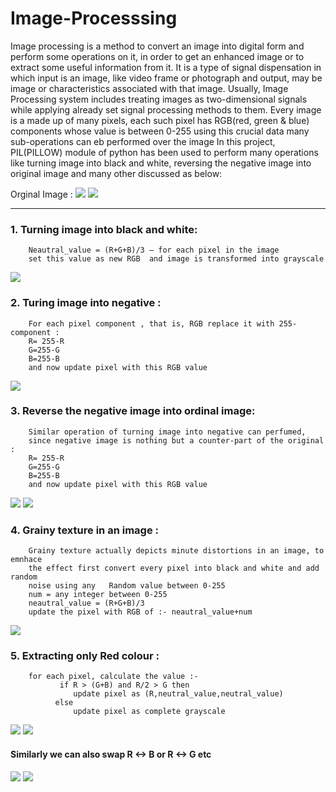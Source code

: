 # Image-Processsing
Image processing is a method to convert an image into digital form and perform some operations on it, in order to get an enhanced image or to extract some useful information from it. It is a type of signal dispensation in which input is an image, like video frame or photograph and output, may be image or characteristics associated with that image. Usually, Image Processing system includes treating images as two-dimensional signals while applying already set signal processing methods to them. Every image is a made up of many pixels, each such pixel has RGB(red, green & blue) components whose value is between 0-255 using this crucial data many sub-operations can eb performed over the image
In this project, PIL(PILLOW) module of python has been used to perform many operations like turning image into black and white, reversing the negative image into original image and many other discussed as below:

Orginal Image : ![](ImageProcessing/images/Kid.jpg)
![](ImageProcessing/images/red.jpg)
_______________________________________________________________________________________________________________________________________________________________________________
### 1.	Turning image into black and white:
        Neautral_value = (R+G+B)/3 – for each pixel in the image
        set this value as new RGB  and image is transformed into grayscale
![](ImageProcessing/images/BnW.jpg)

### 2.	Turing image into negative :
        For each pixel component , that is, RGB replace it with 255-component :
        R= 255-R
        G=255-G
        B=255-B
        and now update pixel with this RGB value
![](ImageProcessing/images/negative_kid.jpg)

### 3.	Reverse the negative image into ordinal image:
        Similar operation of turning image into negative can perfumed,
        since negative image is nothing but a counter-part of the original :
        R= 255-R
        G=255-G
        B=255-B
        and now update pixel with this RGB value
![](ImageProcessing/images/buddha.jfif)
![](ImageProcessing/images/negative_reverse.jpg)

### 4.	Grainy texture in an image :
        Grainy texture actually depicts minute distortions in an image, to emnhace
        the effect first convert every pixel into black and white and add random
        noise using any   Random value between 0-255
        num = any integer between 0-255
        neautral_value = (R+G+B)/3
        update the pixel with RGB of :- neautral_value+num
![](ImageProcessing/images/grainy_kid.jpg)


### 5.	Extracting only Red colour :
        for each pixel, calculate the value :-
               if R > (G+B) and R/2 > G then
                  update pixel as (R,neutral_value,neutral_value)
              else 
                  update pixel as complete grayscale
![](ImageProcessing/images/Only_Red_kid.jpg)
![](ImageProcessing/images/Only_Red.jpg)

#### Similarly we can also swap R <-> B or R <-> G etc
![](ImageProcessing/images/swapped_RnG_kid.jpg)
![](ImageProcessing/images/swapped_RnG.jpg)
